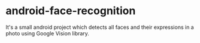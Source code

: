 # android-face-recognition
It's a small android project which detects all faces and their expressions in a photo using Google Vision library.
